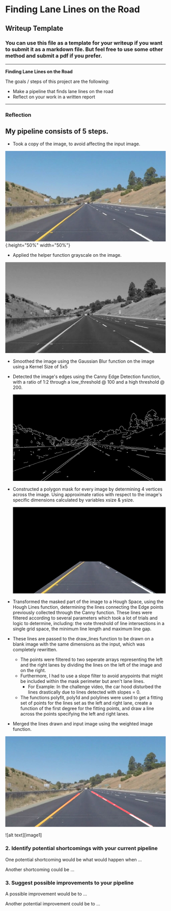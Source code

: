 # **Finding Lane Lines on the Road** 

## Writeup Template

### You can use this file as a template for your writeup if you want to submit it as a markdown file. But feel free to use some other method and submit a pdf if you prefer.

---

**Finding Lane Lines on the Road**

The goals / steps of this project are the following:
* Make a pipeline that finds lane lines on the road
* Reflect on your work in a written report


[//]: # (Image References)

[gray]: ./my_examples/grayscale.jpg "Grayscale"
[blur]: ./my_examples/gaussian_blur.jpg "Gaussian Blur"
[edges]: ./my_examples/edges.jpg "Canny Edge Detection"
[mask]: ./my_examples/mask.jpg "Specified Region"
[initial]: ./my_examples/whiteCarLaneSwitch.jpg "whiteCarLaneSwitch initial state"
[final]: ./my_examples/lanes.jpg "whiteCarLaneSwitch w/ Lane Detection"

---

### Reflection

My pipeline consists of 5 steps. 
---
  - Took a copy of the image, to avoid affecting the input image.
  
  ![alt text][initial]{:height="50%" width="50%"}
  
  - Applied the helper function grayscale on the image.
  
  ![alt text][gray]
  
  - Smoothed the image using the Gaussian Blur function on the image using a Kernel Size of 5x5 
  - Detected the image's edges using the Canny Edge Detection function, with a ratio of 1:2 through a low_threshold @ 100 and a
      high threshold @ 200.
      
      ![alt text][edges]
      
  - Constructed a polygon mask for every image by determining 4 vertices across the image. Using approximate ratios with respect to
      the image's specific dimensions calculated by variables xsize & ysize.
      
      ![alt text][mask]
      
  - Transformed the masked part of the image to a Hough Space, using the Hough Lines function, determining the lines connecting the            Edge points previously collected through the Canny function. These lines were filtered according to several parameters which              took a lot of trials and logic to determine, including: the vote threshold of line intersections in a single grid space, the              minimum line length and maximum line gap.
  
  - These lines are passed to the draw_lines function to be drawn on a blank image with the same dimensions as the input, which was completely rewritten.
      * The points were filtered to two seperate arrays representing the left and the right lanes by dividing the lines on the left               of the image and on the right.
      * Furthermore, I had to use a slope filter to avoid anypoints that might be included within the mask perimeter but aren't lane               lines.
          - For Example: In the challenge video, the car hood disturbed the lines drastically due to lines detected with slopes = 0.
      * The functions polyfit, poly1d and polylines were used to get a fitting set of points for the lines set as the left and right lane, create a function of the first degree for the fitting points, and draw a line across the points specifying the left and right lanes. 
  
  - Merged the lines drawn and input image using the weighted image function.
  
  ![alt text][final]
  

![alt text][image1]


### 2. Identify potential shortcomings with your current pipeline


One potential shortcoming would be what would happen when ... 

Another shortcoming could be ...


### 3. Suggest possible improvements to your pipeline

A possible improvement would be to ...

Another potential improvement could be to ...
